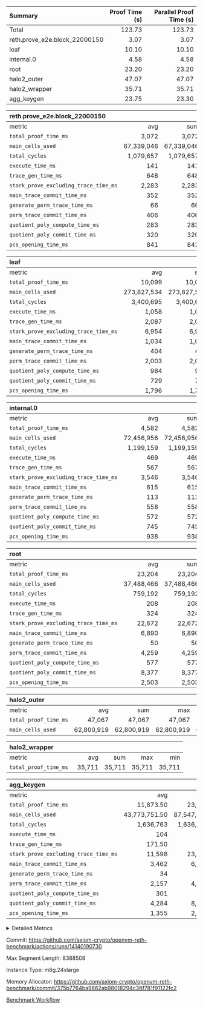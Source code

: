| Summary | Proof Time (s) | Parallel Proof Time (s) |
|:---|---:|---:|
| Total |  123.73 |  123.73 |
| reth.prove_e2e.block_22000150 |  3.07 |  3.07 |
| leaf |  10.10 |  10.10 |
| internal.0 |  4.58 |  4.58 |
| root |  23.20 |  23.20 |
| halo2_outer |  47.07 |  47.07 |
| halo2_wrapper |  35.71 |  35.71 |
| agg_keygen |  23.75 |  23.30 |


| reth.prove_e2e.block_22000150 |||||
|:---|---:|---:|---:|---:|
|metric|avg|sum|max|min|
| `total_proof_time_ms ` |  3,072 |  3,072 |  3,072 |  3,072 |
| `main_cells_used     ` |  67,339,046 |  67,339,046 |  67,339,046 |  67,339,046 |
| `total_cycles        ` |  1,079,657 |  1,079,657 |  1,079,657 |  1,079,657 |
| `execute_time_ms     ` |  141 |  141 |  141 |  141 |
| `trace_gen_time_ms   ` |  648 |  648 |  648 |  648 |
| `stark_prove_excluding_trace_time_ms` |  2,283 |  2,283 |  2,283 |  2,283 |
| `main_trace_commit_time_ms` |  352 |  352 |  352 |  352 |
| `generate_perm_trace_time_ms` |  66 |  66 |  66 |  66 |
| `perm_trace_commit_time_ms` |  406 |  406 |  406 |  406 |
| `quotient_poly_compute_time_ms` |  283 |  283 |  283 |  283 |
| `quotient_poly_commit_time_ms` |  320 |  320 |  320 |  320 |
| `pcs_opening_time_ms ` |  841 |  841 |  841 |  841 |

| leaf |||||
|:---|---:|---:|---:|---:|
|metric|avg|sum|max|min|
| `total_proof_time_ms ` |  10,099 |  10,099 |  10,099 |  10,099 |
| `main_cells_used     ` |  273,827,534 |  273,827,534 |  273,827,534 |  273,827,534 |
| `total_cycles        ` |  3,400,695 |  3,400,695 |  3,400,695 |  3,400,695 |
| `execute_time_ms     ` |  1,058 |  1,058 |  1,058 |  1,058 |
| `trace_gen_time_ms   ` |  2,087 |  2,087 |  2,087 |  2,087 |
| `stark_prove_excluding_trace_time_ms` |  6,954 |  6,954 |  6,954 |  6,954 |
| `main_trace_commit_time_ms` |  1,034 |  1,034 |  1,034 |  1,034 |
| `generate_perm_trace_time_ms` |  404 |  404 |  404 |  404 |
| `perm_trace_commit_time_ms` |  2,003 |  2,003 |  2,003 |  2,003 |
| `quotient_poly_compute_time_ms` |  984 |  984 |  984 |  984 |
| `quotient_poly_commit_time_ms` |  729 |  729 |  729 |  729 |
| `pcs_opening_time_ms ` |  1,796 |  1,796 |  1,796 |  1,796 |

| internal.0 |||||
|:---|---:|---:|---:|---:|
|metric|avg|sum|max|min|
| `total_proof_time_ms ` |  4,582 |  4,582 |  4,582 |  4,582 |
| `main_cells_used     ` |  72,456,956 |  72,456,956 |  72,456,956 |  72,456,956 |
| `total_cycles        ` |  1,199,159 |  1,199,159 |  1,199,159 |  1,199,159 |
| `execute_time_ms     ` |  469 |  469 |  469 |  469 |
| `trace_gen_time_ms   ` |  567 |  567 |  567 |  567 |
| `stark_prove_excluding_trace_time_ms` |  3,546 |  3,546 |  3,546 |  3,546 |
| `main_trace_commit_time_ms` |  615 |  615 |  615 |  615 |
| `generate_perm_trace_time_ms` |  113 |  113 |  113 |  113 |
| `perm_trace_commit_time_ms` |  558 |  558 |  558 |  558 |
| `quotient_poly_compute_time_ms` |  572 |  572 |  572 |  572 |
| `quotient_poly_commit_time_ms` |  745 |  745 |  745 |  745 |
| `pcs_opening_time_ms ` |  938 |  938 |  938 |  938 |

| root |||||
|:---|---:|---:|---:|---:|
|metric|avg|sum|max|min|
| `total_proof_time_ms ` |  23,204 |  23,204 |  23,204 |  23,204 |
| `main_cells_used     ` |  37,488,466 |  37,488,466 |  37,488,466 |  37,488,466 |
| `total_cycles        ` |  759,192 |  759,192 |  759,192 |  759,192 |
| `execute_time_ms     ` |  208 |  208 |  208 |  208 |
| `trace_gen_time_ms   ` |  324 |  324 |  324 |  324 |
| `stark_prove_excluding_trace_time_ms` |  22,672 |  22,672 |  22,672 |  22,672 |
| `main_trace_commit_time_ms` |  6,890 |  6,890 |  6,890 |  6,890 |
| `generate_perm_trace_time_ms` |  50 |  50 |  50 |  50 |
| `perm_trace_commit_time_ms` |  4,259 |  4,259 |  4,259 |  4,259 |
| `quotient_poly_compute_time_ms` |  577 |  577 |  577 |  577 |
| `quotient_poly_commit_time_ms` |  8,377 |  8,377 |  8,377 |  8,377 |
| `pcs_opening_time_ms ` |  2,503 |  2,503 |  2,503 |  2,503 |

| halo2_outer |||||
|:---|---:|---:|---:|---:|
|metric|avg|sum|max|min|
| `total_proof_time_ms ` |  47,067 |  47,067 |  47,067 |  47,067 |
| `main_cells_used     ` |  62,800,919 |  62,800,919 |  62,800,919 |  62,800,919 |

| halo2_wrapper |||||
|:---|---:|---:|---:|---:|
|metric|avg|sum|max|min|
| `total_proof_time_ms ` |  35,711 |  35,711 |  35,711 |  35,711 |

| agg_keygen |||||
|:---|---:|---:|---:|---:|
|metric|avg|sum|max|min|
| `total_proof_time_ms ` |  11,873.50 |  23,747 |  23,300 |  447 |
| `main_cells_used     ` |  43,773,751.50 |  87,547,503 |  86,881,587 |  665,916 |
| `total_cycles        ` |  1,636,763 |  1,636,763 |  1,636,763 |  1,636,763 |
| `execute_time_ms     ` |  104 |  208 |  208 |  0 |
| `trace_gen_time_ms   ` |  171.50 |  343 |  315 |  28 |
| `stark_prove_excluding_trace_time_ms` |  11,598 |  23,196 |  22,777 |  419 |
| `main_trace_commit_time_ms` |  3,462 |  6,924 |  6,873 |  51 |
| `generate_perm_trace_time_ms` |  34 |  68 |  54 |  14 |
| `perm_trace_commit_time_ms` |  2,157 |  4,314 |  4,265 |  49 |
| `quotient_poly_compute_time_ms` |  301 |  602 |  572 |  30 |
| `quotient_poly_commit_time_ms` |  4,284 |  8,568 |  8,509 |  59 |
| `pcs_opening_time_ms ` |  1,355 |  2,710 |  2,498 |  212 |



<details>
<summary>Detailed Metrics</summary>

| air_name | block_number | quotient_deg | interactions | constraints |
| --- | --- | --- | --- | --- |
| AccessAdapterAir<16> | 22000150 | 2 | 5 | 12 | 
| AccessAdapterAir<2> | 22000150 | 2 | 5 | 12 | 
| AccessAdapterAir<32> | 22000150 | 2 | 5 | 12 | 
| AccessAdapterAir<4> | 22000150 | 2 | 5 | 12 | 
| AccessAdapterAir<8> | 22000150 | 2 | 5 | 12 | 
| BitwiseOperationLookupAir<8> | 22000150 | 2 | 2 | 4 | 
| KeccakVmAir | 22000150 | 2 | 321 | 4,513 | 
| MemoryMerkleAir<8> | 22000150 | 2 | 4 | 39 | 
| PersistentBoundaryAir<8> | 22000150 | 2 | 3 | 7 | 
| PhantomAir | 22000150 | 2 | 3 | 5 | 
| Poseidon2PeripheryAir<BabyBearParameters>, 1> | 22000150 | 2 | 1 | 286 | 
| ProgramAir | 22000150 | 1 | 1 | 4 | 
| RangeTupleCheckerAir<2> | 22000150 | 1 | 1 | 4 | 
| Rv32HintStoreAir | 22000150 | 2 | 18 | 28 | 
| Sha256VmAir | 22000150 | 2 | 50 | 663 | 
| VariableRangeCheckerAir | 22000150 | 1 | 1 | 4 | 
| VmAirWrapper<Rv32BaseAluAdapterAir, BaseAluCoreAir<4, 8> | 22000150 | 2 | 20 | 37 | 
| VmAirWrapper<Rv32BaseAluAdapterAir, LessThanCoreAir<4, 8> | 22000150 | 2 | 18 | 40 | 
| VmAirWrapper<Rv32BaseAluAdapterAir, ShiftCoreAir<4, 8> | 22000150 | 2 | 24 | 91 | 
| VmAirWrapper<Rv32BranchAdapterAir, BranchEqualCoreAir<4> | 22000150 | 2 | 11 | 20 | 
| VmAirWrapper<Rv32BranchAdapterAir, BranchLessThanCoreAir<4, 8> | 22000150 | 2 | 13 | 35 | 
| VmAirWrapper<Rv32CondRdWriteAdapterAir, Rv32JalLuiCoreAir> | 22000150 | 2 | 10 | 18 | 
| VmAirWrapper<Rv32HeapAdapterAir<2, 32, 32>, BaseAluCoreAir<32, 8> | 22000150 | 2 | 61 | 126 | 
| VmAirWrapper<Rv32HeapAdapterAir<2, 32, 32>, LessThanCoreAir<32, 8> | 22000150 | 2 | 31 | 129 | 
| VmAirWrapper<Rv32HeapAdapterAir<2, 32, 32>, MultiplicationCoreAir<32, 8> | 22000150 | 2 | 61 | 57 | 
| VmAirWrapper<Rv32HeapAdapterAir<2, 32, 32>, ShiftCoreAir<32, 8> | 22000150 | 2 | 79 | 2,161 | 
| VmAirWrapper<Rv32HeapBranchAdapterAir<2, 32>, BranchEqualCoreAir<32> | 22000150 | 2 | 20 | 55 | 
| VmAirWrapper<Rv32HeapBranchAdapterAir<2, 32>, BranchLessThanCoreAir<32, 8> | 22000150 | 2 | 22 | 126 | 
| VmAirWrapper<Rv32IsEqualModAdapterAir<2, 1, 32, 32>, ModularIsEqualCoreAir<32, 4, 8> | 22000150 | 2 | 25 | 225 | 
| VmAirWrapper<Rv32IsEqualModAdapterAir<2, 3, 16, 48>, ModularIsEqualCoreAir<48, 4, 8> | 22000150 | 2 | 41 | 333 | 
| VmAirWrapper<Rv32JalrAdapterAir, Rv32JalrCoreAir> | 22000150 | 2 | 16 | 20 | 
| VmAirWrapper<Rv32LoadStoreAdapterAir, LoadSignExtendCoreAir<4, 8> | 22000150 | 2 | 18 | 33 | 
| VmAirWrapper<Rv32LoadStoreAdapterAir, LoadStoreCoreAir<4> | 22000150 | 2 | 17 | 40 | 
| VmAirWrapper<Rv32MultAdapterAir, DivRemCoreAir<4, 8> | 22000150 | 2 | 25 | 84 | 
| VmAirWrapper<Rv32MultAdapterAir, MulHCoreAir<4, 8> | 22000150 | 2 | 24 | 31 | 
| VmAirWrapper<Rv32MultAdapterAir, MultiplicationCoreAir<4, 8> | 22000150 | 2 | 19 | 19 | 
| VmAirWrapper<Rv32RdWriteAdapterAir, Rv32AuipcCoreAir> | 22000150 | 2 | 12 | 14 | 
| VmAirWrapper<Rv32VecHeapAdapterAir<1, 2, 2, 32, 32>, FieldExpressionCoreAir> | 22000150 | 2 | 415 | 480 | 
| VmAirWrapper<Rv32VecHeapAdapterAir<1, 6, 6, 16, 16>, FieldExpressionCoreAir> | 22000150 | 2 | 832 | 921 | 
| VmAirWrapper<Rv32VecHeapAdapterAir<2, 1, 1, 32, 32>, FieldExpressionCoreAir> | 22000150 | 2 | 158 | 190 | 
| VmAirWrapper<Rv32VecHeapAdapterAir<2, 2, 2, 32, 32>, FieldExpressionCoreAir> | 22000150 | 2 | 428 | 457 | 
| VmAirWrapper<Rv32VecHeapAdapterAir<2, 3, 3, 16, 16>, FieldExpressionCoreAir> | 22000150 | 2 | 246 | 288 | 
| VmAirWrapper<Rv32VecHeapAdapterAir<2, 6, 6, 16, 16>, FieldExpressionCoreAir> | 22000150 | 2 | 668 | 701 | 
| VmConnectorAir | 22000150 | 2 | 5 | 11 | 

| block_number | execute_time_ms |
| --- | --- |
| 22000150 | 210 | 

| group | air_name | block_number | rows | quotient_deg | prep_cols | perm_cols | main_cols | interactions | constraints | cells |
| --- | --- | --- | --- | --- | --- | --- | --- | --- | --- | --- |
| agg_keygen | AccessAdapterAir<16> | 22000150 |  | 2 |  |  |  | 5 | 12 |  | 
| agg_keygen | AccessAdapterAir<2> | 22000150 | 524,288 | 8 |  | 16 | 11 | 5 | 12 | 14,155,776 | 
| agg_keygen | AccessAdapterAir<32> | 22000150 |  | 2 |  |  |  | 5 | 12 |  | 
| agg_keygen | AccessAdapterAir<4> | 22000150 | 262,144 | 8 |  | 16 | 13 | 5 | 12 | 7,602,176 | 
| agg_keygen | AccessAdapterAir<8> | 22000150 | 8,192 | 8 |  | 16 | 17 | 5 | 12 | 270,336 | 
| agg_keygen | BitwiseOperationLookupAir<8> | 22000150 |  | 2 |  |  |  | 2 | 4 |  | 
| agg_keygen | FriReducedOpeningAir | 22000150 | 524,288 | 8 |  | 84 | 27 | 39 | 71 | 58,195,968 | 
| agg_keygen | JalRangeCheckAir | 22000150 | 65,536 | 8 |  | 28 | 12 | 9 | 14 | 2,621,440 | 
| agg_keygen | MemoryMerkleAir<8> | 22000150 |  | 2 |  |  |  | 4 | 39 |  | 
| agg_keygen | NativePoseidon2Air<BabyBearParameters>, 1> | 22000150 | 65,536 | 8 |  | 312 | 398 | 136 | 572 | 46,530,560 | 
| agg_keygen | PersistentBoundaryAir<8> | 22000150 |  | 2 |  |  |  | 3 | 7 |  | 
| agg_keygen | PhantomAir | 22000150 | 32,768 | 4 |  | 12 | 6 | 3 | 5 | 589,824 | 
| agg_keygen | Poseidon2PeripheryAir<BabyBearParameters>, 1> | 22000150 |  | 2 |  |  |  | 1 | 286 |  | 
| agg_keygen | ProgramAir | 22000150 | 131,072 | 1 |  | 8 | 10 | 1 | 4 | 2,359,296 | 
| agg_keygen | RangeTupleCheckerAir<2> | 22000150 |  | 1 |  |  |  | 1 | 4 |  | 
| agg_keygen | Rv32HintStoreAir | 22000150 |  | 2 |  |  |  | 18 | 28 |  | 
| agg_keygen | VariableRangeCheckerAir | 22000150 | 262,144 | 1 | 2 | 8 | 1 | 1 | 4 | 2,359,296 | 
| agg_keygen | VmAirWrapper<AluNativeAdapterAir, FieldArithmeticCoreAir> | 22000150 | 1,048,576 | 8 |  | 36 | 29 | 15 | 27 | 68,157,440 | 
| agg_keygen | VmAirWrapper<BranchNativeAdapterAir, BranchEqualCoreAir<1> | 22000150 | 262,144 | 8 |  | 28 | 23 | 11 | 25 | 13,369,344 | 
| agg_keygen | VmAirWrapper<NativeAdapterAir<2, 0>, PublicValuesCoreAir> | 22000150 | 64 | 8 |  | 28 | 27 | 11 | 30 | 3,520 | 
| agg_keygen | VmAirWrapper<NativeLoadStoreAdapterAir<1>, NativeLoadStoreCoreAir<1> | 22000150 | 524,288 | 8 |  | 40 | 21 | 15 | 20 | 31,981,568 | 
| agg_keygen | VmAirWrapper<NativeLoadStoreAdapterAir<4>, NativeLoadStoreCoreAir<4> | 22000150 | 131,072 | 8 |  | 40 | 27 | 15 | 20 | 8,781,824 | 
| agg_keygen | VmAirWrapper<NativeVectorizedAdapterAir<4>, FieldExtensionCoreAir> | 22000150 | 131,072 | 8 |  | 36 | 38 | 15 | 27 | 9,699,328 | 
| agg_keygen | VmAirWrapper<Rv32BaseAluAdapterAir, BaseAluCoreAir<4, 8> | 22000150 |  | 2 |  |  |  | 20 | 37 |  | 
| agg_keygen | VmAirWrapper<Rv32BaseAluAdapterAir, LessThanCoreAir<4, 8> | 22000150 |  | 2 |  |  |  | 18 | 40 |  | 
| agg_keygen | VmAirWrapper<Rv32BaseAluAdapterAir, ShiftCoreAir<4, 8> | 22000150 |  | 2 |  |  |  | 24 | 91 |  | 
| agg_keygen | VmAirWrapper<Rv32BranchAdapterAir, BranchEqualCoreAir<4> | 22000150 |  | 2 |  |  |  | 11 | 20 |  | 
| agg_keygen | VmAirWrapper<Rv32BranchAdapterAir, BranchLessThanCoreAir<4, 8> | 22000150 |  | 2 |  |  |  | 13 | 35 |  | 
| agg_keygen | VmAirWrapper<Rv32CondRdWriteAdapterAir, Rv32JalLuiCoreAir> | 22000150 |  | 2 |  |  |  | 10 | 18 |  | 
| agg_keygen | VmAirWrapper<Rv32JalrAdapterAir, Rv32JalrCoreAir> | 22000150 |  | 2 |  |  |  | 16 | 20 |  | 
| agg_keygen | VmAirWrapper<Rv32LoadStoreAdapterAir, LoadSignExtendCoreAir<4, 8> | 22000150 |  | 2 |  |  |  | 18 | 33 |  | 
| agg_keygen | VmAirWrapper<Rv32LoadStoreAdapterAir, LoadStoreCoreAir<4> | 22000150 |  | 2 |  |  |  | 17 | 40 |  | 
| agg_keygen | VmAirWrapper<Rv32MultAdapterAir, DivRemCoreAir<4, 8> | 22000150 |  | 2 |  |  |  | 25 | 84 |  | 
| agg_keygen | VmAirWrapper<Rv32MultAdapterAir, MulHCoreAir<4, 8> | 22000150 |  | 2 |  |  |  | 24 | 31 |  | 
| agg_keygen | VmAirWrapper<Rv32MultAdapterAir, MultiplicationCoreAir<4, 8> | 22000150 |  | 2 |  |  |  | 19 | 19 |  | 
| agg_keygen | VmAirWrapper<Rv32RdWriteAdapterAir, Rv32AuipcCoreAir> | 22000150 |  | 2 |  |  |  | 12 | 14 |  | 
| agg_keygen | VmConnectorAir | 22000150 | 2 | 8 | 1 | 16 | 5 | 5 | 11 | 42 | 
| agg_keygen | VolatileBoundaryAir | 22000150 | 131,072 | 8 |  | 20 | 12 | 7 | 19 | 4,194,304 | 

| group | air_name | block_number | idx | rows | prep_cols | perm_cols | main_cols | cells |
| --- | --- | --- | --- | --- | --- | --- | --- | --- |
| internal.0 | AccessAdapterAir<2> | 22000150 | 0 | 524,288 |  | 12 | 11 | 12,058,624 | 
| internal.0 | AccessAdapterAir<4> | 22000150 | 0 | 262,144 |  | 12 | 13 | 6,553,600 | 
| internal.0 | AccessAdapterAir<8> | 22000150 | 0 | 4,096 |  | 12 | 17 | 118,784 | 
| internal.0 | FriReducedOpeningAir | 22000150 | 0 | 524,288 |  | 44 | 27 | 37,224,448 | 
| internal.0 | JalRangeCheckAir | 22000150 | 0 | 65,536 |  | 16 | 12 | 1,835,008 | 
| internal.0 | NativePoseidon2Air<BabyBearParameters>, 1> | 22000150 | 0 | 131,072 |  | 160 | 398 | 73,138,176 | 
| internal.0 | PhantomAir | 22000150 | 0 | 32,768 |  | 8 | 6 | 458,752 | 
| internal.0 | ProgramAir | 22000150 | 0 | 131,072 |  | 8 | 10 | 2,359,296 | 
| internal.0 | VariableRangeCheckerAir | 22000150 | 0 | 262,144 | 2 | 8 | 1 | 2,359,296 | 
| internal.0 | VmAirWrapper<AluNativeAdapterAir, FieldArithmeticCoreAir> | 22000150 | 0 | 1,048,576 |  | 20 | 29 | 51,380,224 | 
| internal.0 | VmAirWrapper<BranchNativeAdapterAir, BranchEqualCoreAir<1> | 22000150 | 0 | 131,072 |  | 16 | 23 | 5,111,808 | 
| internal.0 | VmAirWrapper<NativeAdapterAir<2, 0>, PublicValuesCoreAir> | 22000150 | 0 | 64 |  | 16 | 23 | 2,496 | 
| internal.0 | VmAirWrapper<NativeLoadStoreAdapterAir<1>, NativeLoadStoreCoreAir<1> | 22000150 | 0 | 262,144 |  | 24 | 21 | 11,796,480 | 
| internal.0 | VmAirWrapper<NativeLoadStoreAdapterAir<4>, NativeLoadStoreCoreAir<4> | 22000150 | 0 | 131,072 |  | 24 | 27 | 6,684,672 | 
| internal.0 | VmAirWrapper<NativeVectorizedAdapterAir<4>, FieldExtensionCoreAir> | 22000150 | 0 | 131,072 |  | 20 | 38 | 7,602,176 | 
| internal.0 | VmConnectorAir | 22000150 | 0 | 2 | 1 | 12 | 5 | 34 | 
| internal.0 | VolatileBoundaryAir | 22000150 | 0 | 262,144 |  | 12 | 12 | 6,291,456 | 
| leaf | AccessAdapterAir<2> | 22000150 | 0 | 2,097,152 |  | 16 | 11 | 56,623,104 | 
| leaf | AccessAdapterAir<4> | 22000150 | 0 | 1,048,576 |  | 16 | 13 | 30,408,704 | 
| leaf | AccessAdapterAir<8> | 22000150 | 0 | 32,768 |  | 16 | 17 | 1,081,344 | 
| leaf | FriReducedOpeningAir | 22000150 | 0 | 4,194,304 |  | 84 | 27 | 465,567,744 | 
| leaf | JalRangeCheckAir | 22000150 | 0 | 65,536 |  | 28 | 12 | 2,621,440 | 
| leaf | NativePoseidon2Air<BabyBearParameters>, 1> | 22000150 | 0 | 262,144 |  | 312 | 398 | 186,122,240 | 
| leaf | PhantomAir | 22000150 | 0 | 32,768 |  | 12 | 6 | 589,824 | 
| leaf | ProgramAir | 22000150 | 0 | 2,097,152 |  | 8 | 10 | 37,748,736 | 
| leaf | VariableRangeCheckerAir | 22000150 | 0 | 262,144 | 2 | 8 | 1 | 2,359,296 | 
| leaf | VmAirWrapper<AluNativeAdapterAir, FieldArithmeticCoreAir> | 22000150 | 0 | 2,097,152 |  | 36 | 29 | 136,314,880 | 
| leaf | VmAirWrapper<BranchNativeAdapterAir, BranchEqualCoreAir<1> | 22000150 | 0 | 524,288 |  | 28 | 23 | 26,738,688 | 
| leaf | VmAirWrapper<NativeAdapterAir<2, 0>, PublicValuesCoreAir> | 22000150 | 0 | 64 |  | 28 | 27 | 3,520 | 
| leaf | VmAirWrapper<NativeLoadStoreAdapterAir<1>, NativeLoadStoreCoreAir<1> | 22000150 | 0 | 1,048,576 |  | 40 | 21 | 63,963,136 | 
| leaf | VmAirWrapper<NativeLoadStoreAdapterAir<4>, NativeLoadStoreCoreAir<4> | 22000150 | 0 | 262,144 |  | 40 | 27 | 17,563,648 | 
| leaf | VmAirWrapper<NativeVectorizedAdapterAir<4>, FieldExtensionCoreAir> | 22000150 | 0 | 262,144 |  | 36 | 38 | 19,398,656 | 
| leaf | VmConnectorAir | 22000150 | 0 | 2 | 1 | 16 | 5 | 42 | 
| leaf | VolatileBoundaryAir | 22000150 | 0 | 1,048,576 |  | 20 | 12 | 33,554,432 | 
| root | AccessAdapterAir<2> | 22000150 | 0 | 262,144 |  | 8 | 11 | 4,980,736 | 
| root | AccessAdapterAir<4> | 22000150 | 0 | 131,072 |  | 8 | 13 | 2,752,512 | 
| root | AccessAdapterAir<8> | 22000150 | 0 | 4,096 |  | 8 | 17 | 102,400 | 
| root | FriReducedOpeningAir | 22000150 | 0 | 131,072 |  | 24 | 27 | 6,684,672 | 
| root | JalRangeCheckAir | 22000150 | 0 | 32,768 |  | 12 | 12 | 786,432 | 
| root | NativePoseidon2Air<BabyBearParameters>, 1> | 22000150 | 0 | 32,768 |  | 84 | 398 | 15,794,176 | 
| root | PhantomAir | 22000150 | 0 | 8,192 |  | 8 | 6 | 114,688 | 
| root | ProgramAir | 22000150 | 0 | 131,072 |  | 8 | 10 | 2,359,296 | 
| root | VariableRangeCheckerAir | 22000150 | 0 | 262,144 | 2 | 8 | 1 | 2,359,296 | 
| root | VmAirWrapper<AluNativeAdapterAir, FieldArithmeticCoreAir> | 22000150 | 0 | 524,288 |  | 12 | 29 | 21,495,808 | 
| root | VmAirWrapper<BranchNativeAdapterAir, BranchEqualCoreAir<1> | 22000150 | 0 | 131,072 |  | 12 | 23 | 4,587,520 | 
| root | VmAirWrapper<NativeAdapterAir<2, 0>, PublicValuesCoreAir> | 22000150 | 0 | 64 |  | 12 | 22 | 2,176 | 
| root | VmAirWrapper<NativeLoadStoreAdapterAir<1>, NativeLoadStoreCoreAir<1> | 22000150 | 0 | 262,144 |  | 16 | 21 | 9,699,328 | 
| root | VmAirWrapper<NativeLoadStoreAdapterAir<4>, NativeLoadStoreCoreAir<4> | 22000150 | 0 | 65,536 |  | 16 | 27 | 2,818,048 | 
| root | VmAirWrapper<NativeVectorizedAdapterAir<4>, FieldExtensionCoreAir> | 22000150 | 0 | 65,536 |  | 12 | 38 | 3,276,800 | 
| root | VmConnectorAir | 22000150 | 0 | 2 | 1 | 8 | 5 | 26 | 
| root | VolatileBoundaryAir | 22000150 | 0 | 131,072 |  | 8 | 12 | 2,621,440 | 

| group | air_name | block_number | segment | rows | prep_cols | perm_cols | main_cols | cells |
| --- | --- | --- | --- | --- | --- | --- | --- | --- |
| agg_keygen | AccessAdapterAir<16> | 22000150 | 0 | 1 |  | 16 | 25 | 41 | 
| agg_keygen | AccessAdapterAir<2> | 22000150 | 0 | 1 |  | 16 | 11 | 27 | 
| agg_keygen | AccessAdapterAir<32> | 22000150 | 0 | 1 |  | 16 | 41 | 57 | 
| agg_keygen | AccessAdapterAir<4> | 22000150 | 0 | 1 |  | 16 | 13 | 29 | 
| agg_keygen | AccessAdapterAir<8> | 22000150 | 0 | 1 |  | 16 | 17 | 33 | 
| agg_keygen | BitwiseOperationLookupAir<8> | 22000150 | 0 | 65,536 | 3 | 8 | 2 | 655,360 | 
| agg_keygen | MemoryMerkleAir<8> | 22000150 | 0 | 64 |  | 16 | 32 | 3,072 | 
| agg_keygen | PersistentBoundaryAir<8> | 22000150 | 0 | 1 |  | 12 | 20 | 32 | 
| agg_keygen | PhantomAir | 22000150 | 0 | 1 |  | 12 | 6 | 18 | 
| agg_keygen | Poseidon2PeripheryAir<BabyBearParameters>, 1> | 22000150 | 0 | 32 |  | 8 | 300 | 9,856 | 
| agg_keygen | ProgramAir | 22000150 | 0 | 1 |  | 8 | 10 | 18 | 
| agg_keygen | RangeTupleCheckerAir<2> | 22000150 | 0 | 524,288 | 2 | 8 | 1 | 4,718,592 | 
| agg_keygen | Rv32HintStoreAir | 22000150 | 0 | 1 |  | 44 | 32 | 76 | 
| agg_keygen | VariableRangeCheckerAir | 22000150 | 0 | 262,144 | 2 | 8 | 1 | 2,359,296 | 
| agg_keygen | VmAirWrapper<Rv32BaseAluAdapterAir, BaseAluCoreAir<4, 8> | 22000150 | 0 | 1 |  | 52 | 36 | 88 | 
| agg_keygen | VmAirWrapper<Rv32BaseAluAdapterAir, LessThanCoreAir<4, 8> | 22000150 | 0 | 1 |  | 40 | 37 | 77 | 
| agg_keygen | VmAirWrapper<Rv32BaseAluAdapterAir, ShiftCoreAir<4, 8> | 22000150 | 0 | 1 |  | 52 | 53 | 105 | 
| agg_keygen | VmAirWrapper<Rv32BranchAdapterAir, BranchEqualCoreAir<4> | 22000150 | 0 | 1 |  | 28 | 26 | 54 | 
| agg_keygen | VmAirWrapper<Rv32BranchAdapterAir, BranchLessThanCoreAir<4, 8> | 22000150 | 0 | 1 |  | 32 | 32 | 64 | 
| agg_keygen | VmAirWrapper<Rv32CondRdWriteAdapterAir, Rv32JalLuiCoreAir> | 22000150 | 0 | 1 |  | 28 | 18 | 46 | 
| agg_keygen | VmAirWrapper<Rv32JalrAdapterAir, Rv32JalrCoreAir> | 22000150 | 0 | 1 |  | 36 | 28 | 64 | 
| agg_keygen | VmAirWrapper<Rv32LoadStoreAdapterAir, LoadSignExtendCoreAir<4, 8> | 22000150 | 0 | 1 |  | 52 | 36 | 88 | 
| agg_keygen | VmAirWrapper<Rv32LoadStoreAdapterAir, LoadStoreCoreAir<4> | 22000150 | 0 | 1 |  | 52 | 41 | 93 | 
| agg_keygen | VmAirWrapper<Rv32MultAdapterAir, DivRemCoreAir<4, 8> | 22000150 | 0 | 1 |  | 72 | 59 | 131 | 
| agg_keygen | VmAirWrapper<Rv32MultAdapterAir, MulHCoreAir<4, 8> | 22000150 | 0 | 1 |  | 72 | 39 | 111 | 
| agg_keygen | VmAirWrapper<Rv32MultAdapterAir, MultiplicationCoreAir<4, 8> | 22000150 | 0 | 1 |  | 52 | 31 | 83 | 
| agg_keygen | VmAirWrapper<Rv32RdWriteAdapterAir, Rv32AuipcCoreAir> | 22000150 | 0 | 1 |  | 28 | 20 | 48 | 
| agg_keygen | VmConnectorAir | 22000150 | 0 | 2 | 1 | 16 | 5 | 42 | 
| reth.prove_e2e.block_22000150 | AccessAdapterAir<16> | 22000150 | 0 | 1,024 |  | 16 | 25 | 41,984 | 
| reth.prove_e2e.block_22000150 | AccessAdapterAir<2> | 22000150 | 0 | 4,096 |  | 16 | 11 | 110,592 | 
| reth.prove_e2e.block_22000150 | AccessAdapterAir<32> | 22000150 | 0 | 512 |  | 16 | 41 | 29,184 | 
| reth.prove_e2e.block_22000150 | AccessAdapterAir<4> | 22000150 | 0 | 2,048 |  | 16 | 13 | 59,392 | 
| reth.prove_e2e.block_22000150 | AccessAdapterAir<8> | 22000150 | 0 | 65,536 |  | 16 | 17 | 2,162,688 | 
| reth.prove_e2e.block_22000150 | BitwiseOperationLookupAir<8> | 22000150 | 0 | 65,536 | 3 | 8 | 2 | 655,360 | 
| reth.prove_e2e.block_22000150 | KeccakVmAir | 22000150 | 0 | 4,096 |  | 1,056 | 3,163 | 17,281,024 | 
| reth.prove_e2e.block_22000150 | MemoryMerkleAir<8> | 22000150 | 0 | 65,536 |  | 16 | 32 | 3,145,728 | 
| reth.prove_e2e.block_22000150 | PersistentBoundaryAir<8> | 22000150 | 0 | 65,536 |  | 12 | 20 | 2,097,152 | 
| reth.prove_e2e.block_22000150 | PhantomAir | 22000150 | 0 | 32 |  | 12 | 6 | 576 | 
| reth.prove_e2e.block_22000150 | Poseidon2PeripheryAir<BabyBearParameters>, 1> | 22000150 | 0 | 32,768 |  | 8 | 300 | 10,092,544 | 
| reth.prove_e2e.block_22000150 | ProgramAir | 22000150 | 0 | 524,288 |  | 8 | 10 | 9,437,184 | 
| reth.prove_e2e.block_22000150 | RangeTupleCheckerAir<2> | 22000150 | 0 | 2,097,152 | 2 | 8 | 1 | 18,874,368 | 
| reth.prove_e2e.block_22000150 | Rv32HintStoreAir | 22000150 | 0 | 16,384 |  | 44 | 32 | 1,245,184 | 
| reth.prove_e2e.block_22000150 | VariableRangeCheckerAir | 22000150 | 0 | 262,144 | 2 | 8 | 1 | 2,359,296 | 
| reth.prove_e2e.block_22000150 | VmAirWrapper<Rv32BaseAluAdapterAir, BaseAluCoreAir<4, 8> | 22000150 | 0 | 524,288 |  | 52 | 36 | 46,137,344 | 
| reth.prove_e2e.block_22000150 | VmAirWrapper<Rv32BaseAluAdapterAir, LessThanCoreAir<4, 8> | 22000150 | 0 | 32,768 |  | 40 | 37 | 2,523,136 | 
| reth.prove_e2e.block_22000150 | VmAirWrapper<Rv32BaseAluAdapterAir, ShiftCoreAir<4, 8> | 22000150 | 0 | 65,536 |  | 52 | 53 | 6,881,280 | 
| reth.prove_e2e.block_22000150 | VmAirWrapper<Rv32BranchAdapterAir, BranchEqualCoreAir<4> | 22000150 | 0 | 131,072 |  | 28 | 26 | 7,077,888 | 
| reth.prove_e2e.block_22000150 | VmAirWrapper<Rv32BranchAdapterAir, BranchLessThanCoreAir<4, 8> | 22000150 | 0 | 65,536 |  | 32 | 32 | 4,194,304 | 
| reth.prove_e2e.block_22000150 | VmAirWrapper<Rv32CondRdWriteAdapterAir, Rv32JalLuiCoreAir> | 22000150 | 0 | 32,768 |  | 28 | 18 | 1,507,328 | 
| reth.prove_e2e.block_22000150 | VmAirWrapper<Rv32HeapAdapterAir<2, 32, 32>, BaseAluCoreAir<32, 8> | 22000150 | 0 | 64 |  | 192 | 168 | 23,040 | 
| reth.prove_e2e.block_22000150 | VmAirWrapper<Rv32HeapAdapterAir<2, 32, 32>, LessThanCoreAir<32, 8> | 22000150 | 0 | 8 |  | 68 | 169 | 1,896 | 
| reth.prove_e2e.block_22000150 | VmAirWrapper<Rv32HeapAdapterAir<2, 32, 32>, MultiplicationCoreAir<32, 8> | 22000150 | 0 | 32 |  | 192 | 164 | 11,392 | 
| reth.prove_e2e.block_22000150 | VmAirWrapper<Rv32HeapBranchAdapterAir<2, 32>, BranchEqualCoreAir<32> | 22000150 | 0 | 64 |  | 48 | 124 | 11,008 | 
| reth.prove_e2e.block_22000150 | VmAirWrapper<Rv32IsEqualModAdapterAir<2, 1, 32, 32>, ModularIsEqualCoreAir<32, 4, 8> | 22000150 | 0 | 1 |  | 56 | 166 | 222 | 
| reth.prove_e2e.block_22000150 | VmAirWrapper<Rv32JalrAdapterAir, Rv32JalrCoreAir> | 22000150 | 0 | 32,768 |  | 36 | 28 | 2,097,152 | 
| reth.prove_e2e.block_22000150 | VmAirWrapper<Rv32LoadStoreAdapterAir, LoadSignExtendCoreAir<4, 8> | 22000150 | 0 | 65,536 |  | 52 | 36 | 5,767,168 | 
| reth.prove_e2e.block_22000150 | VmAirWrapper<Rv32LoadStoreAdapterAir, LoadStoreCoreAir<4> | 22000150 | 0 | 524,288 |  | 52 | 41 | 48,758,784 | 
| reth.prove_e2e.block_22000150 | VmAirWrapper<Rv32MultAdapterAir, DivRemCoreAir<4, 8> | 22000150 | 0 | 128 |  | 72 | 59 | 16,768 | 
| reth.prove_e2e.block_22000150 | VmAirWrapper<Rv32MultAdapterAir, MulHCoreAir<4, 8> | 22000150 | 0 | 2,048 |  | 72 | 39 | 227,328 | 
| reth.prove_e2e.block_22000150 | VmAirWrapper<Rv32MultAdapterAir, MultiplicationCoreAir<4, 8> | 22000150 | 0 | 8,192 |  | 52 | 31 | 679,936 | 
| reth.prove_e2e.block_22000150 | VmAirWrapper<Rv32RdWriteAdapterAir, Rv32AuipcCoreAir> | 22000150 | 0 | 16,384 |  | 28 | 20 | 786,432 | 
| reth.prove_e2e.block_22000150 | VmAirWrapper<Rv32VecHeapAdapterAir<1, 2, 2, 32, 32>, FieldExpressionCoreAir> | 22000150 | 0 | 1 |  | 836 | 547 | 1,383 | 
| reth.prove_e2e.block_22000150 | VmAirWrapper<Rv32VecHeapAdapterAir<2, 1, 1, 32, 32>, FieldExpressionCoreAir> | 22000150 | 0 | 1 |  | 320 | 263 | 583 | 
| reth.prove_e2e.block_22000150 | VmAirWrapper<Rv32VecHeapAdapterAir<2, 2, 2, 32, 32>, FieldExpressionCoreAir> | 22000150 | 0 | 1 |  | 860 | 625 | 1,485 | 
| reth.prove_e2e.block_22000150 | VmConnectorAir | 22000150 | 0 | 2 | 1 | 16 | 5 | 42 | 

| group | block_number | trace_gen_time_ms | total_proof_time_ms | total_cycles | total_cells | stark_prove_excluding_trace_time_ms | quotient_poly_compute_time_ms | quotient_poly_commit_time_ms | perm_trace_commit_time_ms | pcs_opening_time_ms | num_segments | main_trace_commit_time_ms | main_cells_used | halo2_total_cells | halo2_keygen_time_ms | generate_perm_trace_time_ms | execute_time_ms |
| --- | --- | --- | --- | --- | --- | --- | --- | --- | --- | --- | --- | --- | --- | --- | --- | --- | --- |
| agg_keygen | 22000150 | 315 | 23,300 | 1,636,763 | 270,872,042 | 22,777 | 572 | 8,509 | 4,265 | 2,498 | 1 | 6,873 | 86,881,587 | 8,037,489 | 17,903 | 54 | 208 | 
| halo2_outer | 22000150 |  | 47,067 |  |  |  |  |  |  |  |  |  | 62,800,919 |  |  |  |  | 
| halo2_wrapper | 22000150 |  | 35,711 |  |  |  |  |  |  |  |  |  |  |  |  |  |  | 
| reth.prove_e2e.block_22000150 | 22000150 |  |  |  |  |  |  |  |  |  | 1 |  |  |  |  |  |  | 

| group | block_number | cell_tracker_span | simple_advice_cells | lookup_advice_cells | fixed_cells |
| --- | --- | --- | --- | --- | --- |
| agg_keygen | 22000150 | VerifierProgram | 482,930 | 155,510 | 158,234 | 
| agg_keygen | 22000150 | VerifierProgram;CheckTraceHeightConstraints | 4,789 | 972 | 1,738 | 
| agg_keygen | 22000150 | VerifierProgram;PoseidonCell | 29,400 |  | 8,700 | 
| agg_keygen | 22000150 | VerifierProgram;stage-c-build-rounds | 19,526 | 2,717 | 6,696 | 
| agg_keygen | 22000150 | VerifierProgram;stage-c-build-rounds;PoseidonCell | 46,550 |  | 13,775 | 
| agg_keygen | 22000150 | VerifierProgram;stage-d-verify-pcs | 1,365,246 | 211,617 | 481,258 | 
| agg_keygen | 22000150 | VerifierProgram;stage-d-verify-pcs;PoseidonCell | 3,839,150 |  | 1,136,075 | 
| agg_keygen | 22000150 | VerifierProgram;stage-d-verify-pcs;stage-d-verifier-verify | 45,125 | 5,543 | 19,412 | 
| agg_keygen | 22000150 | VerifierProgram;stage-d-verify-pcs;stage-d-verifier-verify;PoseidonCell | 68,600 |  | 20,300 | 
| agg_keygen | 22000150 | VerifierProgram;stage-d-verify-pcs;stage-d-verifier-verify;cache-generator-powers | 66,304 | 11,396 | 20,384 | 
| agg_keygen | 22000150 | VerifierProgram;stage-d-verify-pcs;stage-d-verifier-verify;compute-reduced-opening;single-reduced-opening-eval | 7,994,476 | 335,356 | 1,482,124 | 
| agg_keygen | 22000150 | VerifierProgram;stage-d-verify-pcs;stage-d-verifier-verify;pre-compute-rounds-context | 76,224 | 11,116 | 22,232 | 
| agg_keygen | 22000150 | VerifierProgram;stage-d-verify-pcs;stage-d-verifier-verify;verify-batch | 49,728 |  | 6,216 | 
| agg_keygen | 22000150 | VerifierProgram;stage-d-verify-pcs;stage-d-verifier-verify;verify-batch;PoseidonCell | 9,264,780 |  | 2,744,280 | 
| agg_keygen | 22000150 | VerifierProgram;stage-d-verify-pcs;stage-d-verifier-verify;verify-batch;verify-batch-reduce-fast;PoseidonCell | 8,263,864 | 237,048 | 2,580,396 | 
| agg_keygen | 22000150 | VerifierProgram;stage-d-verify-pcs;stage-d-verifier-verify;verify-query | 953,456 | 165,676 | 272,356 | 
| agg_keygen | 22000150 | VerifierProgram;stage-d-verify-pcs;stage-d-verifier-verify;verify-query;verify-batch-ext | 102,144 |  | 12,768 | 
| agg_keygen | 22000150 | VerifierProgram;stage-d-verify-pcs;stage-d-verifier-verify;verify-query;verify-batch-ext;PoseidonCell | 15,647,184 |  | 4,634,784 | 
| agg_keygen | 22000150 | VerifierProgram;stage-d-verify-pcs;stage-d-verifier-verify;verify-query;verify-batch-ext;verify-batch-reduce-fast;PoseidonCell | 1,550,612 | 56,000 | 476,812 | 
| agg_keygen | 22000150 | VerifierProgram;stage-e-verify-constraints | 9,770,542 | 1,967,337 | 3,013,652 | 

| group | block_number | idx | trace_gen_time_ms | total_proof_time_ms | total_cycles | total_cells | stark_prove_excluding_trace_time_ms | quotient_poly_compute_time_ms | quotient_poly_commit_time_ms | perm_trace_commit_time_ms | pcs_opening_time_ms | main_trace_commit_time_ms | main_cells_used | generate_perm_trace_time_ms | execute_time_ms |
| --- | --- | --- | --- | --- | --- | --- | --- | --- | --- | --- | --- | --- | --- | --- | --- |
| internal.0 | 22000150 | 0 | 567 | 4,582 | 1,199,159 | 224,975,330 | 3,546 | 572 | 745 | 558 | 938 | 615 | 72,456,956 | 113 | 469 | 
| leaf | 22000150 | 0 | 2,087 | 10,099 | 3,400,695 | 1,080,659,434 | 6,954 | 984 | 729 | 2,003 | 1,796 | 1,034 | 273,827,534 | 404 | 1,058 | 
| root | 22000150 | 0 | 324 | 23,204 | 759,192 | 80,435,354 | 22,672 | 577 | 8,377 | 4,259 | 2,503 | 6,890 | 37,488,466 | 50 | 208 | 

| group | block_number | idx | trace_height_constraint | weighted_sum | threshold |
| --- | --- | --- | --- | --- | --- |
| internal.0 | 22000150 | 0 | 0 | 5,177,476 | 2,013,265,921 | 
| internal.0 | 22000150 | 0 | 1 | 30,814,464 | 2,013,265,921 | 
| internal.0 | 22000150 | 0 | 2 | 2,588,738 | 2,013,265,921 | 
| internal.0 | 22000150 | 0 | 3 | 30,941,444 | 2,013,265,921 | 
| internal.0 | 22000150 | 0 | 4 | 262,144 | 2,013,265,921 | 
| internal.0 | 22000150 | 0 | 5 | 70,177,482 | 2,013,265,921 | 
| leaf | 22000150 | 0 | 0 | 18,022,532 | 2,013,265,921 | 
| leaf | 22000150 | 0 | 1 | 128,155,904 | 2,013,265,921 | 
| leaf | 22000150 | 0 | 2 | 9,011,266 | 2,013,265,921 | 
| leaf | 22000150 | 0 | 3 | 128,254,212 | 2,013,265,921 | 
| leaf | 22000150 | 0 | 4 | 524,288 | 2,013,265,921 | 
| leaf | 22000150 | 0 | 5 | 286,327,498 | 2,013,265,921 | 
| root | 22000150 | 0 | 0 | 2,252,928 | 2,013,265,921 | 
| root | 22000150 | 0 | 1 | 14,557,184 | 2,013,265,921 | 
| root | 22000150 | 0 | 2 | 1,126,464 | 2,013,265,921 | 
| root | 22000150 | 0 | 3 | 15,540,224 | 2,013,265,921 | 
| root | 22000150 | 0 | 4 | 262,144 | 2,013,265,921 | 
| root | 22000150 | 0 | 5 | 34,263,234 | 2,013,265,921 | 

| group | block_number | segment | trace_gen_time_ms | total_proof_time_ms | total_cycles | total_cells | stark_prove_excluding_trace_time_ms | quotient_poly_compute_time_ms | quotient_poly_commit_time_ms | perm_trace_commit_time_ms | pcs_opening_time_ms | main_trace_commit_time_ms | main_cells_used | generate_perm_trace_time_ms | execute_time_ms |
| --- | --- | --- | --- | --- | --- | --- | --- | --- | --- | --- | --- | --- | --- | --- | --- |
| agg_keygen | 22000150 | 0 | 28 | 447 |  | 7,747,601 | 419 | 30 | 59 | 49 | 212 | 51 | 665,916 | 14 | 0 | 
| reth.prove_e2e.block_22000150 | 22000150 | 0 | 648 | 3,072 | 1,079,657 | 194,299,742 | 2,283 | 283 | 320 | 406 | 841 | 352 | 67,339,046 | 66 | 141 | 

| group | block_number | segment | trace_height_constraint | weighted_sum | threshold |
| --- | --- | --- | --- | --- | --- |
| agg_keygen | 22000150 | 0 | 0 | 34 | 2,013,265,921 | 
| agg_keygen | 22000150 | 0 | 1 | 86 | 2,013,265,921 | 
| agg_keygen | 22000150 | 0 | 2 | 17 | 2,013,265,921 | 
| agg_keygen | 22000150 | 0 | 3 | 98 | 2,013,265,921 | 
| agg_keygen | 22000150 | 0 | 4 | 193 | 2,013,265,921 | 
| agg_keygen | 22000150 | 0 | 5 | 65 | 2,013,265,921 | 
| agg_keygen | 22000150 | 0 | 6 | 29 | 2,013,265,921 | 
| agg_keygen | 22000150 | 0 | 7 | 20 | 2,013,265,921 | 
| agg_keygen | 22000150 | 0 | 8 | 918,079 | 2,013,265,921 | 
| reth.prove_e2e.block_22000150 | 22000150 | 0 | 0 | 3,044,004 | 2,013,265,921 | 
| reth.prove_e2e.block_22000150 | 22000150 | 0 | 1 | 9,106,498 | 2,013,265,921 | 
| reth.prove_e2e.block_22000150 | 22000150 | 0 | 2 | 1,522,002 | 2,013,265,921 | 
| reth.prove_e2e.block_22000150 | 22000150 | 0 | 3 | 10,672,848 | 2,013,265,921 | 
| reth.prove_e2e.block_22000150 | 22000150 | 0 | 4 | 262,144 | 2,013,265,921 | 
| reth.prove_e2e.block_22000150 | 22000150 | 0 | 5 | 131,072 | 2,013,265,921 | 
| reth.prove_e2e.block_22000150 | 22000150 | 0 | 6 | 3,945,007 | 2,013,265,921 | 
| reth.prove_e2e.block_22000150 | 22000150 | 0 | 7 |  | 2,013,265,921 | 
| reth.prove_e2e.block_22000150 | 22000150 | 0 | 8 | 51,200 | 2,013,265,921 | 
| reth.prove_e2e.block_22000150 | 22000150 | 0 | 9 | 31,782,199 | 2,013,265,921 | 

| group | block_number | trace_height_constraint | weighted_sum | threshold |
| --- | --- | --- | --- | --- |
| agg_keygen | 22000150 | 0 | 5,701,764 | 2,013,265,921 | 
| agg_keygen | 22000150 | 1 | 28,467,456 | 2,013,265,921 | 
| agg_keygen | 22000150 | 2 | 2,850,882 | 2,013,265,921 | 
| agg_keygen | 22000150 | 3 | 28,197,124 | 2,013,265,921 | 
| agg_keygen | 22000150 | 4 | 262,144 | 2,013,265,921 | 
| agg_keygen | 22000150 | 5 | 65,741,514 | 2,013,265,921 | 

</details>


Commit: https://github.com/axiom-crypto/openvm-reth-benchmark/actions/runs/14140190730

Max Segment Length: 8388508

Instance Type: m8g.24xlarge

Memory Allocator: https://github.com/axiom-crypto/openvm-reth-benchmark/commit/375b7764ba9862ab98018294c36f781f91122fc2

[Benchmark Workflow]()
